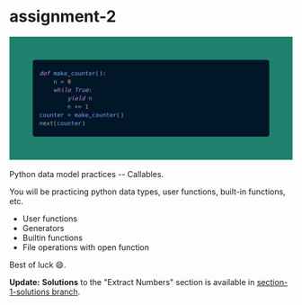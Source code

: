 # assignment-2

![functions](carbon.png)

<!--  carbon code -- can you guess what it does? Run and see the result!
def make_counter():
    n = 0
    while True:
        yield n
        n += 1
counter = make_counter()
next(counter)
-->

Python data model practices -- Callables.

You will be practicing python data types, user functions, built-in functions, etc.

- User functions
- Generators
- Builtin functions
- File operations with open function

Best of luck :smile:.

**Update:** **Solutions** to the "Extract Numbers" section is available in [section-1-solutions branch](https://github.com/spu-python-203/assignment-3/tree/section-1-solutions).
